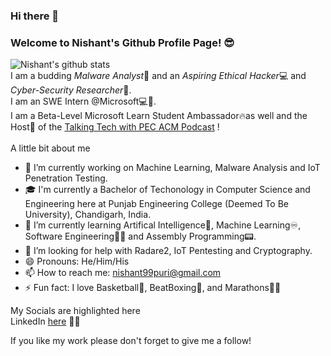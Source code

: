 ### Hi there 👋

### Welcome to Nishant's Github Profile Page! 😎<br>

![Nishant's github stats](https://github-readme-stats.vercel.app/api?username=NishantPuri99&show_icons=true&theme=synthwave)
<br>
I am a budding <i>Malware Analyst</i>🦠 and an <i>Aspiring Ethical Hacker</i>💻 and <i>Cyber-Security Researcher</i>🧐.<br>
I am an SWE Intern @Microsoft💻💯.<br>
I am a Beta-Level Microsoft Learn Student Ambassador🔥as well and the Host🎤 of the <a href="https://www.youtube.com/channel/UC0gxqDmACQ4j4G4OVvyf5eQ">Talking Tech with PEC ACM Podcast</a> !<br>
<br>
A little bit about me<br>
- 🔭 I’m currently working on Machine Learning, Malware Analysis and IoT Penetration Testing.<br>
- 🎓 I'm currently a Bachelor of Techonology in Computer Science and Engineering here at Punjab Engineering College (Deemed To Be University), Chandigarh, India.<br>
- 🌱 I’m currently learning Artifical Intelligence🤖, Machine Learning♾, Software Engineering👨‍💻 and Assembly Programming📟.<br>
- 🤔 I’m looking for help with Radare2, IoT Pentesting and Cryptography.<br>
- 😄 Pronouns: He/Him/His<br>
- 📫 How to reach me: nishant99puri@gmail.com <br>
- ⚡ Fun fact: I love Basketball🏀, BeatBoxing🎤, and Marathons🏃‍♂️<br>

My Socials are highlighted here<br>
LinkedIn <a href="https://www.linkedin.com/in/nishant-puri/">here</a> 🕴🏼

If you like my work please don't forget to give me a follow!<br>
